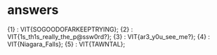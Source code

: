 # answers
{1} : VIT{SOGOODOFARKEEPTRYING};
{2} : VIT{1s_th1s_really_the_p@ssw0rd?};
{3} : VIT{ar3_y0u_see_me?};
{4} : VIT{Niagara_Falls};
{5} : VIT{TAWNTAL};
